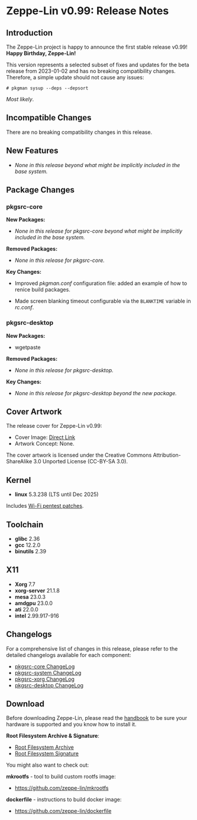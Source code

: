 Zeppe-Lin v0.99: Release Notes
==============================

## Introduction

The Zeppe-Lin project is happy to announce the first stable release
v0.99! **Happy Birthday, Zeppe-Lin!**

This version represents a selected subset of fixes and updates for the
beta release from 2023-01-02 and has no breaking compatibility
changes.  Therefore, a simple update should not cause any issues:

    # pkgman sysup --deps --depsort

_Most likely_.

## Incompatible Changes

There are no breaking compatibility changes in this release.

## New Features

- _None in this release beyond what might be implicitly included in
  the base system._

## Package Changes

### pkgsrc-core

**New Packages:**

- _None in this release for pkgsrc-core beyond what might be
  implicitly included in the base system._

**Removed Packages:**

- _None in this release for pkgsrc-core._

**Key Changes:**

- Improved _pkgman.conf_ configuration file: added an example of how
  to renice build packages.

- Made screen blanking timeout configurable via the `BLANKTIME`
  variable in _rc.conf_.

### pkgsrc-desktop

**New Packages:**

- wgetpaste

**Removed Packages:**

- _None in this release for pkgsrc-desktop._

**Key Changes:**

- _None in this release for pkgsrc-desktop beyond the new package._

## Cover Artwork

The release cover for Zeppe-Lin v0.99:

- Cover Image: [Direct Link](https://github.com/zeppe-lin/artwork/blob/master/release-v0.99.png?raw=true)
- Artwork Concept: None.

The cover artwork is licensed under the Creative Commons
Attribution-ShareAlike 3.0 Unported License (CC-BY-SA 3.0).

## Kernel

- **linux** 5.3.238 (LTS until Dec 2025)

Includes [Wi-Fi pentest patches](https://github.com/sighook/lwpp).

## Toolchain

- **glibc** 2.36
- **gcc** 12.2.0
- **binutils** 2.39

## X11

- **Xorg** 7.7
- **xorg-server** 21.1.8
- **mesa** 23.0.3
- **amdgpu** 23.0.0
- **ati** 22.0.0
- **intel** 2.99.917-916

## Changelogs

For a comprehensive list of changes in this release, please refer to
the detailed changelogs available for each component:

- [pkgsrc-core ChangeLog](https://github.com/zeppe-lin/pkgsrc-core/releases/tag/v0.99)
- [pkgsrc-system ChangeLog](https://github.com/zeppe-lin/pkgsrc-system/releases/tag/v0.99)
- [pkgsrc-xorg ChangeLog](https://github.com/zeppe-lin/pkgsrc-xorg/releases/tag/v0.99)
- [pkgsrc-desktop ChangeLog](https://github.com/zeppe-lin/pkgsrc-desktop/releases/tag/v0.99)

## Download

Before downloading Zeppe-Lin, please read the
[handbook](https://zeppe-lin.github.io/handbook.html) to be sure
your hardware is supported and you know how to install it.

**Root Filesystem Archive & Signature**:
- [Root Filesystem Archive](https://github.com/zeppe-lin/pkgsrc-core/releases/download/v0.99/rootfs-v0.99-x86_64.tar.xz)
- [Root Filesystem Signature](https://github.com/zeppe-lin/pkgsrc-core/releases/download/v0.99/rootfs-v0.99-x86_64.tar.xz.sig)

You might also want to check out:

**mkrootfs** - tool to build custom rootfs image:
- <https://github.com/zeppe-lin/mkrootfs>

**dockerfile** - instructions to build docker image:
- <https://github.com/zeppe-lin/dockerfile>

